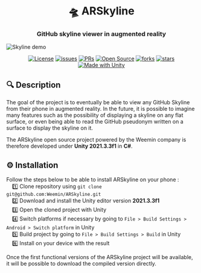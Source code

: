 <h1 align="center">🛸 ARSkyline</h1>
<h3 align="center">GitHub skyline viewer in augmented reality</h3>
<img align="center" alt="Skyline demo" src="./.github/images/skyline.gif" />
<p></p>
<p align="center">
<a href="./LICENSE"><img alt="License" src="https://img.shields.io/badge/License-Sleepycat-yellow" /></a>
<a href="https://github.com/Weemin/ARSkyline/issues"><img alt="issues" src="https://badgen.net/github/issues/Weemin/ARSkyline" /></a>
<a href="https://github.com/Weemin/ARSkyline/pulls"><img alt="PRs" src="https://badgen.net/github/prs/Weemin/ARSkyline" /></a>
<a href="https://github.com/Weemin/ARSkyline"><img alt="Open Source" src="https://badges.frapsoft.com/os/v1/open-source.svg?v=103" /></a>
<a href="https://github.com/Weemin/ARSkyline/network/members"><img alt="forks" src="https://badgen.net/github/forks/Weemin/ARSkyline" /></a>
<a href="https://github.com/Weemin/ARSkyline/stargazers"><img alt="stars" src="https://badgen.net/github/stars/Weemin/ARSkyline" /></a>
<a href="https://unity.com/"><img alt="Made with Unity" src="https://img.shields.io/badge/Made with-Unity-brown" /></a>
</p>
<h2>🔍 Description</h2>
The goal of the project is to eventually be able to view any GitHub Skyline from their phone in augmented reality. In the future, it is possible to imagine many features such as the possibility of displaying a skyline on any flat surface, or even being able to read the GitHub pseudonym written on a surface to display the skyline on it.

The ARSkyline open source project powered by the Weemin company is therefore developed under <b>Unity 2021.3.3f1</b> in <b>C#</b>.
<h2>⚙️ Installation</h2>

Follow the steps below to be able to install ARSkyline on your phone :  
&nbsp;&nbsp;&nbsp;&nbsp;1️⃣ Clone repository using `git clone git@github.com:Weemin/ARSkyline.git`  
&nbsp;&nbsp;&nbsp;&nbsp;2️⃣ Download and install the Unity editor version **2021.3.3f1**  
&nbsp;&nbsp;&nbsp;&nbsp;3️⃣ Open the cloned project with Unity  
&nbsp;&nbsp;&nbsp;&nbsp;4️⃣ Switch platforms if necessary by going to `File > Build Settings > Android > Switch platform` in Unity  
&nbsp;&nbsp;&nbsp;&nbsp;5️⃣ Build project by going to `File > Build Settings > Build` in Unity  
&nbsp;&nbsp;&nbsp;&nbsp;6️⃣ Install on your device with the result

Once the first functional versions of the ARSkyline project will be available, it will be possible to download the compiled version directly.